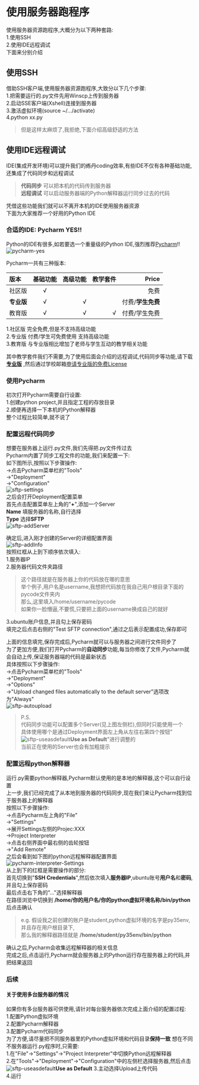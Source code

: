 # 使用服务器跑程序

使用服务器资源跑程序,大概分为以下两种套路:  
1.使用SSH  
2.使用IDE远程调试  
下面来分别介绍

## 使用SSH

借助SSH客户端,使用服务器资源跑程序,大致分以下几个步骤:  
1.把需要运行的.py文件先用Winscp上传到服务器  
2.启动SSE客户端\(Xshell\)连接到服务器  
3.激活虚拟环境\(source ~/.../activate\)  
4.python xx.py

> 但是这样太麻烦了,我拒绝,下面介绍高级舒适的方法

## 使用IDE远程调试

IDE\(集成开发环境\)可以提升我们的~~炼丹~~coding效率,有些IDE不仅有各种基础功能,还集成了代码同步和远程调试

> **代码同步** 可以把本机的代码传到服务器  
> **远程调试** 可以启动服务器端的Python解释器运行同步过去的代码

凭借这些功能我们就可以不离开本机的IDE使用服务器资源  
下面为大家推荐一个好用的Python IDE

### 合适的IDE: Pycharm YES!!

Python的IDE有很多,如若要选一个重量级的Python IDE,强烈推荐[Pycharm](http://www.jetbrains.com/pycharm/download/#section=windows)!!  
![pycharm-yes](../../.gitbook/assets/pycharm-yes.jpg)

Pycharm一共有三种版本:

| 版本 | 基础功能 | 高级功能 | 教学套件 | Price |
| :--- | :---: | ---: | ---: | ---: |
| 社区版 | √ |  |  | 免费 |
| **专业版** | √ | √ |  | 付费/**学生免费** |
| 教育版 | √ | √ | √ | 付费/学生免费 |

1.社区版 完全免费,但是不支持高级功能  
2.专业版 付费/学生可免费使用 支持高级功能  
3.教育版 与专业版相比增加了老师与学生互动的教学相关功能

其中教学套件我们不需要,为了使用后面会介绍的远程调试,代码同步等功能,请下载 [**专业版**](http://www.jetbrains.com/pycharm/download/) ,然后通过学校邮箱[申请专业版的免费License ](http://www.jetbrains.com/student/)

### 使用Pycharm

初次打开Pycharm需要自行设置:  
1.创建python project,并且指定工程的存放目录  
2.顺便再选择一下本机的Python解释器  
整个过程比较简单,就不说了

### 配置远程代码同步

想要在服务器上运行.py文件,我们先得把.py文件传过去  
Pycharm内置了同步工程文件的功能,我们来配置一下:  
如下图所示,按照以下步骤操作:  
-&gt;点击Pycharm菜单栏的"Tools"  
-&gt;"Deployment"  
-&gt;"Configuration"  
![sftp-settings](../../.gitbook/assets/sftp-settings.png)  
之后会打开Deployment配置菜单  
首先点击配置菜单左上角的"**+**",添加一个Server  
**Name** 填服务器的名称,自行选择  
**Type** 选择**SFTP**  
![sftp-addServer](../../.gitbook/assets/sftp-addserver.png)

确定后,进入刚才创建的Server的详细配置界面  
![sftp-addInfo](../../.gitbook/assets/sftp-addinfo.png)  
按照红框从上到下顺序依次填入:  
1.服务器IP  
2.服务器代码文件夹路径

> 这个路径就是在服务器上你的代码放在哪的意思  
> 举个例子,用户名是username,我想把代码放在我自己用户根目录下面的pycode文件夹内  
> 那么,这里填入/home/username/pycode  
> 如果你一脸懵逼,不要慌,只要把上面的username换成自己的就好

3.ubuntu账户信息,并且勾上保存密码  
填完之后点击右侧的"Test SFTP connection",通过之后表示配置成功,保存即可

上面的信息填完,保存完成后,Pycharm就可以与服务器之间进行文件同步了  
为了更加方便,我们打开Pycharm的**自动同步**功能,每当你修改了文件,Pycharm就会自动上传,保证服务器端的代码是最新状态  
具体按照以下步骤操作:  
-&gt;点击Pycharm菜单栏的"Tools"  
-&gt;"Deployment"  
-&gt;"Options"  
-&gt;"Upload changed files automatically to the default server"选项改为"Always"  
![sftp-autoupload](../../.gitbook/assets/sftp-autoupload.png)

> P.S.  
> 代码同步功能可以配置多个Server\(见上图左侧栏\),但同时只能使用一个  
> 具体使用哪个是通过Deployment界面左上角从左往右第四个按钮"![sftp-useasdefault](../../.gitbook/assets/sftp-useasdefault.png)**Use as Default**"进行调整的  
> 当前正在使用的Server也会有加粗提示

### 配置远程python解释器

运行.py需要python解释器,Pycharm默认使用的是本地的解释器,这个可以自行设置  
上一步,我们已经完成了从本地到服务器的代码同步,现在我们来让Pycharm找到位于服务器上的解释器  
按照以下步骤操作:  
-&gt;点击Pycharm左上角的"File"  
-&gt;"Settings"  
-&gt;展开Settings左侧的Projec:XXX  
-&gt;Project Interpreter  
-&gt;点击右侧界面中最右侧的齿轮按钮  
-&gt;"Add Remote"  
之后会看到如下图的python远程解释器配置界面  
![pycharm-interpreter-Settings](../../.gitbook/assets/pycharm-interpreter.png)  
从上到下的红框是需要操作的部分:  
首先切换到"**SSH Credentials**",然后依次填入**服务器IP**,ubuntu账号**用户名**和**密码**,并且勾上保存密码  
最后点击右下角的"..."选择解释器  
在路径浏览中切换到 **/home/你的用户名/你的python虚拟环境名称/bin/python** 后点击确认

> e.g. 假设我之前创建的账户是student,python虚拟环境的名字是py35env,并且存在用户根目录下,  
> 那么我的解释器路径就是 **/home/student/py35env/bin/python**

确认之后,Pycharm会收集远程解释器的相关信息  
完成之后,点击运行,Pycharm就会服务器上的Python运行存在服务器上的代码,并把结果返回

### 后续

#### 关于使用多台服务器的情况

如果你有多台服务器可供使用,请针对每台服务器依次完成上面介绍的配置过程:  
1.配置Python虚拟环境  
2.配置Pycharm解释器  
3.配置Pycharm代码同步  
为了方便,请尽量把不同服务器里的Python虚拟环境和代码目录**保持一致** 想在不同不服务器运行.py程序时,只需要:  
1.在"File"-&gt;"Settings"-&gt;"Project Interpreter"中切换Python远程解释器  
2.在"Tools"-&gt;"Deployment"-&gt;"Configuration"中的左侧栏选择服务器,然后点击![sftp-useasdefault](../../.gitbook/assets/sftp-useasdefault.png)**Use as Default** 3.主动选择Upload上传代码  
4.运行

